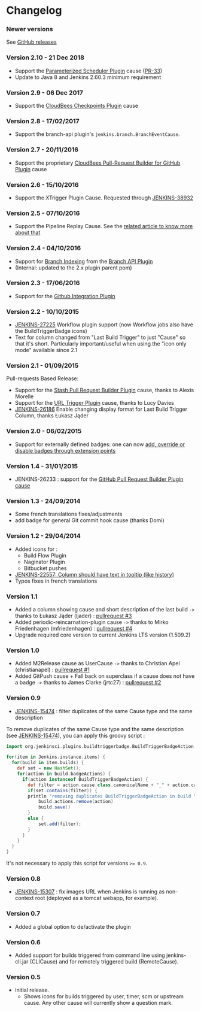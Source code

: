 # Changelog 

### Newer versions

See [GitHub releases](https://github.com/jenkinsci/buildtriggerbadge-plugin/releases)

### Version 2.10 - 21 Dec 2018

-   Support the [Parameterized Scheduler Plugin](https://wiki.jenkins.io/display/JENKINS/Parameterized+Scheduler+Plugin) cause
    ([PR-33](https://github.com/jenkinsci/buildtriggerbadge-plugin/pull/33))
-   Update to Java 8 and Jenkins 2.60.3 minimum requirement

### Version 2.9 - 06 Dec 2017

-   Support the [CloudBees Checkpoints Plugin](https://release-notes.cloudbees.com/product/110) cause

### Version 2.8 - 17/02/2017

-   Support the branch-api plugin's `jenkins.branch.BranchEventCause`.

### Version 2.7 - 20/11/2016

-   Support the proprietary [CloudBees Pull-Request Builder for GitHub Plugin](https://go.cloudbees.com/docs/cloudbees-documentation/cje-user-guide/index.html#pull-request-builder-for-github)
    cause

### Version 2.6 - 15/10/2016

-   Support the XTrigger Plugin Cause. Requested through
    [JENKINS-38932](https://issues.jenkins-ci.org/browse/JENKINS-38932)

### Version 2.5 - 07/10/2016

-   Support the Pipeline Replay Cause. See the [related article to know more about that](https://www.cloudbees.com/blog/replay-pipeline)

### Version 2.4 - 04/10/2016

-   Support for [Branch Indexing](https://github.com/jenkinsci/buildtriggerbadge-plugin/commit/660abcbf054b27a51595ae8b0417220122aaf058)
    from the [Branch API Plugin](https://wiki.jenkins.io/display/JENKINS/Branch+API+Plugin)
-   (Internal: updated to the 2.x plugin parent pom)

### Version 2.3 - 17/06/2016

-   Support for the [Github Integration Plugin](https://github.com/jenkinsci/buildtriggerbadge-plugin/commit/4766f2c55b5b575e98b299944e8ce69e80b97ecc)

### Version 2.2 - 10/10/2015

-   [JENKINS-27225](https://issues.jenkins-ci.org/browse/JENKINS-27225)
    Workflow plugin support (now Workflow jobs also have the
    BuildTriggerBadge icons)
-   Text for column changed from "Last Build Trigger" to just "Cause" so
    that it's short. Particularly important/useful when using the "icon
    only mode" available since 2.1

### Version 2.1 - 01/09/2015

Pull-requests Based Release:

-   Support for the [Stash Pull Request Builder Plugin](https://wiki.jenkins-ci.org/display/JENKINS/Stash+pullrequest+builder+plugin)
    cause, thanks to Alexis Morelle
-   Support for the [URL Trigger Plugin](https://wiki.jenkins-ci.org/display/JENKINS/URLTrigger+Plugin)
    cause, thanks to Lucy Davies
-   [JENKINS-26186](https://issues.jenkins-ci.org/browse/JENKINS-26186)
    Enable changing display format for Last Build Trigger Column, thanks
    Łukasz Jąder

### Version 2.0 - 06/02/2015

-   Support for externally defined badges: one can now [add, override or disable badges through extension points](https://github.com/jenkinsci/buildtriggerbadge-plugin#what-if-i-want-to-add-override-or-disable-a-badge-for-some-build-cause-)

### Version 1.4 - 31/01/2015

-   JENKINS-26233 : support for the [GitHub Pull Request Builder Plugin cause](https://wiki.jenkins-ci.org/display/JENKINS/GitHub+pull+request+builder+plugin)

### Version 1.3 - 24/09/2014

-   Some french translations fixes/adjustments
-   add badge for general Git commit hook cause (thanks Domi)

### Version 1.2 - 29/04/2014

-   Added icons for :
    -   Build Flow Plugin
    -   Naginator Plugin
    -   Bitbucket pushes
-   [JENKINS-22557: Column should have text in tooltip (like history)](https://issues.jenkins-ci.org/browse/JENKINS-22557)
-   Typos fixes in french translations

### Version 1.1

-   Added a column showing cause and short description of the last build
    `->` thanks to Łukasz Jąder (ljader) : [pullrequest #3](https://github.com/jenkinsci/buildtriggerbadge-plugin/pull/3)
-   Added periodic-reincarnation-plugin cause `->` thanks to Mirko
    Friedenhagen (mfriedenhagen) : [pullrequest #4](https://github.com/jenkinsci/buildtriggerbadge-plugin/pull/4)
-   Upgrade required core version to current Jenkins LTS version
    (1.509.2)

### Version 1.0

-   Added M2Release cause as UserCause `->` thanks to Christian Apel
    (christianapel) : [pullrequest #1](https://github.com/jenkinsci/buildtriggerbadge-plugin/pull/1)
-   Added GitPush cause + Fall back on superclass if a cause does not
    have a badge `->` thanks to James Clarke (jrtc27) : [pullrequest #2](https://github.com/jenkinsci/buildtriggerbadge-plugin/pull/2)

### Version 0.9

-   [JENKINS-15474](https://issues.jenkins-ci.org/browse/JENKINS-15474) :
    filter duplicates of the same Cause type and the same description

To remove duplicates of the same Cause type and the same description
(see [JENKINS-15474](https://issues.jenkins-ci.org/browse/JENKINS-15474)),
you can apply this groovy script :

```groovy
import org.jenkinsci.plugins.buildtriggerbadge.BuildTriggerBadgeAction;

for(item in Jenkins.instance.items) {
  for(build in item.builds) {
    def set = new HashSet();
    for(action in build.badgeActions) {
      if(action instanceof BuildTriggerBadgeAction) {
        def filter = action.cause.class.canonicalName + "_" + action.cause.shortDescription
        if(set.contains(filter)) {
        println "removing duplicates BuildTriggerBadgeAction in build " + build.id
            build.actions.remove(action)
            build.save()
        }
        else {
            set.add(filter);
        }
      }
    }
  }
}
```

It's not necessary to apply this script for versions `>= 0.9`.

### Version 0.8

-   [JENKINS-15307](https://issues.jenkins-ci.org/browse/JENKINS-15307)
    : fix images URL when Jenkins is running as non-context root
    (deployed as a tomcat webapp, for example).

### Version 0.7

-   Added a global option to de/activate the plugin

### Version 0.6

-   Added support for builds triggered from command line using
    jenkins-cli.jar (CLICause) and for remotely triggered build
    (RemoteCause).

### Version 0.5

-   initial release.
    -   Shows icons for builds triggered by user, timer, scm or upstream
        cause. Any other cause will currently show a question mark.